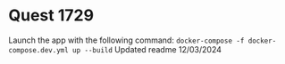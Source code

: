 # Quest 1729

Launch the app with the following command: `docker-compose -f docker-compose.dev.yml up --build`
Updated readme 12/03/2024

